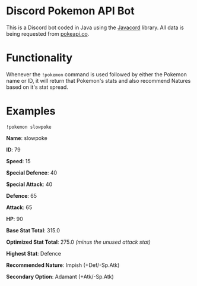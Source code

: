 # Discord Pokemon API Bot

This is a Discord bot coded in Java using the [Javacord](https://github.com/Javacord/Javacord) library. All data is being requested from [pokeapi.co](https://pokeapi.co/).

# Functionality

Whenever the `!pokemon` command is used followed by either the Pokemon name or ID, it will return that Pokemon's stats and also recommend Natures based on it's stat spread.

# Examples

`!pokemon slowpoke`

**Name**: slowpoke

**ID**: 79

**Speed**: 15

**Special Defence**: 40

**Special Attack**: 40

**Defence**: 65

**Attack**: 65

**HP**: 90

**Base Stat Total**: 315.0

**Optimized Stat Total**: 275.0 *(minus the unused attack stat)*

**Highest Stat**: Defence

**Recommended Nature**: Impish (+Def/-Sp.Atk)

**Secondary Option**: Adamant (+Atk/-Sp.Atk)
